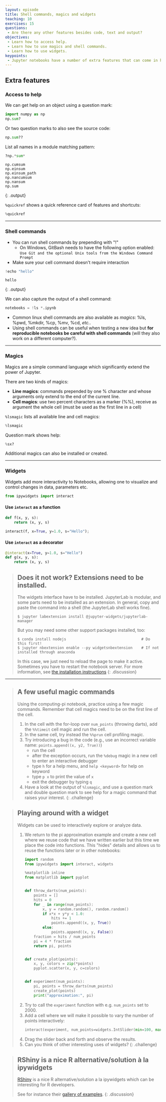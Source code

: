 ```yaml
---
layout: episode
title: Shell commands, magics and widgets
teaching: 10
exercises: 15
questions:
 - Are there any other features besides code, text and output?
objectives:
 - Learn how to access help.
 - Learn how to use magics and shell commands.
 - Learn how to use widgets.
keypoints:
 - Jupyter notebooks have a number of extra features that can come in handy.
---
```


## Extra features

### Access to help

We can get help on an object using a question mark:
```python
import numpy as np
np.sum?
```

Or two question marks to also see the source code:
```python
np.sum??
```

List all names in a module matching pattern:
```python
?np.*sum*
```
```
np.cumsum
np.einsum
np.einsum_path
np.nancumsum
np.nansum
np.sum
```
{: .output}

`%quickref` shows a quick reference card of features and shortcuts:
```python
%quickref
```

---


### Shell commands

- You can run shell commands by prepending with "!"
  - On Windows, GitBash needs to have the following option enabled:
  `Use Git and the optional Unix tools from the Windows Command Prompt`
- Make sure your cell command doesn't require interaction

```python
!echo "hello"
```
```
hello
```
{: .output}

We can also capture the output of a shell command:
```python
notebooks = !ls *.ipynb
```

- Common linux shell commands are also available as *magics*: %ls, %pwd, %mkdir, %cp, %mv, %cd, *etc.*.
- Using shell commands can be useful when testing a new idea but **for reproducible notebooks be careful
  with shell commands** (will they also work on a different computer?).

---

### Magics

Magics are a simple command language which significantly extend the power of Jupyter.

There are two kinds of magics:

 - **Line magics**: commands prepended by one % character and whose arguments only extend to the end of the current line.
 - **Cell magics**: use two percent characters as a marker (%%), receive as argument the whole cell (must be used as the first line in a cell)

`%lsmagic` lists all available line and cell magics:
```python
%lsmagic
```

Question mark shows help:
```python
%sx?
```

Additional magics can also be installed or created.

---

### Widgets

Widgets add more interactivity to Notebooks, allowing one to visualize and control changes in data, parameters etc.

```python
from ipywidgets import interact
```

#### Use `interact` as a function
```python
def f(x, y, s):
    return (x, y, s)

interact(f, x=True, y=1.0, s="Hello");
```

#### Use `interact` as a decorator
```python
@interact(x=True, y=1.0, s="Hello")
def g(x, y, s):
    return (x, y, s)
```

> ## Does it not work?  Extensions need to be installed.
>
> The widgets interface have to be installed.  JupyterLab is modular,
> and some parts need to be installed as an extension.  In general,
> copy and paste the command into a shell (the JupyterLab shell works
> fine).
>
> ```shell
> $ jupyter labextension install @jupyter-widgets/jupyterlab-manager
> ```
> But you may need some other support packages installed, too:
> ```shell
> $ conda install nodejs                                  # Do this first!
> $ jupyter nbextension enable --py widgetsnbextension    # If not installed through anaconda
> ```
>
> In this case, we just need to reload the page to make it active.
> Sometimes you have to restart the notebook server.  For more
> information, see [the installation
> instructions](https://coderefinery.github.io/installation/jupyter/)
{: .discussion}

---

> ## A few useful magic commands
>
> Using the computing-pi notebook, practice using a few magic commands.
> Remember that cell magics need to be on the first line of the cell.
> 1. In the cell with the for-loop over `num_points` (throwing darts), add the
>    ``%%timeit`` cell magic and run the cell.
> 2. In the same cell, try instead the `%%prun` cell profiling magic.
> 3. Try introducing a bug in the code (e.g., use an incorrect variable name:
>    `points.append((x, y2, True))`)
>    - run the cell
>    - after the exception occurs, run the `%debug` magic in a new cell
>      to enter an interactive debugger
>    - type `h` for a help menu, and `help <keyword>` for help on keyword
>    - type `p x` to print the value of `x`
>    - exit the debugger by typing `q`
> 4. Have a look at the output of `%lsmagic`, and use a question mark and
>    double question mark to see help for a magic command that raises
>    your interest.
{: .challenge}

> ## Playing around with a widget
>
> Widgets can be used to interactively explore or analyze data.
>
> 1. We return to the pi approximation example and create a new cell where
>    we reuse code that we have written earlier but this time we place the
>    code into functions. This "hides" details and allows us to reuse the functions
>    later or in other notebooks:
>    ```python
>    import random
>    from ipywidgets import interact, widgets
>
>    %matplotlib inline
>    from matplotlib import pyplot
>
>
>    def throw_darts(num_points):
>        points = []
>        hits = 0
>        for _ in range(num_points):
>            x, y = random.random(), random.random()
>            if x*x + y*y < 1.0:
>                hits += 1
>                points.append((x, y, True))
>            else:
>                points.append((x, y, False))
>        fraction = hits / num_points
>        pi = 4 * fraction
>        return pi, points
>
>
>    def create_plot(points):
>        x, y, colors = zip(*points)
>        pyplot.scatter(x, y, c=colors)
>
>
>    def experiment(num_points):
>        pi, points = throw_darts(num_points)
>        create_plot(points)
>        print("approximation:", pi)
>    ```
> 2. Try to call the `experiment` function with e.g. `num_points` set to 2000.
> 3. Add a cell where we will make it possible to vary the number of points interactively:
>    ```python
>    interact(experiment, num_points=widgets.IntSlider(min=100, max=10000, step=100, value=1000))
>    ```
> 4. Drag the slider back and forth and observe the results.
> 5. Can you think of other interesting uses of widgets?
{: .challenge}

> ## RShiny is a nice R alternative/solution à la ipywidgets
>
> [RShiny](https://shiny.rstudio.com) is a nice R alternative/solution a la
> ipywidgets which can be interesting for R developers.
>
> See for instance their [gallery of examples](https://shiny.rstudio.com/gallery/).
{: .discussion}
